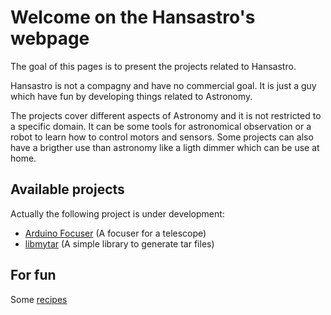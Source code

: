 # Welcome on the Hansastro's webpage

The goal of this pages is to present the projects related to Hansastro.

Hansastro is not a compagny and have no commercial goal. It is just a guy which have fun by developing things related to Astronomy.

The projects cover different aspects of Astronomy and it is not restricted to a specific domain. It can be some tools for astronomical observation or a robot to learn how to control motors and sensors. Some projects can also have a brigther use than astronomy like a ligth dimmer which can be use at home. 

## Available projects

Actually the following project is under development:
- [Arduino Focuser](https://hansastro.github.io/Focuser) (A focuser for a telescope)
- [libmytar](https://hansastro.github.io/libmytar/) (A simple library to generate tar files)

## For fun
Some [recipes](https://hansastro.github.io/Recipes/)
